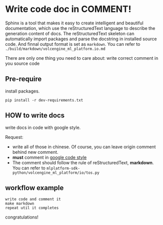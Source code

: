# Write code doc in COMMENT!

Sphinx is a tool that makes it easy to create intelligent and beautiful documentation, which use the reStructuredText language to describe the generation content of docs.
The reStructuredText skeleton can automatically import packages and parse the docstring in installed source code. And finnal output format is set as `markdown`. You can refer to `./build/markdown/volcengine_ml_platform.io.md`

There are only one thing you need to care about: write correct comment in you source code


## Pre-require
install packages.
```shell
pip install -r dev-requirements.txt
```
## HOW to write docs

write docs in code with google style.

Request:
- write all of those in chinese. Of course, you can leave origin comment behind new comment.
- **must** comment in [google code style](https://google.github.io/styleguide/pyguide.html#:~:text=3.8%20Comments%20and%20Docstrings)
- The comment should follow the rule of reStructuredText, **markdown**. You can refer to `mlplatform-sdk-python/volcengine_ml_platform/io/tos.py`

## workflow example
```
write code and comment it
make markdown
repeat util it completes
```

congratulations!
